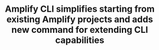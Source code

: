 ---
title: Amplify CLI simplifies starting from existing Amplify projects and adds new command for extending CLI capabilities
description: "In this blog, we’ll walk through how to easily get start from an exiting Amplfify project. In addition, 
we will create custom capabilities in the Amplify CLI via plugins."
banner: ""
authorIds:
  - nikhil-dabhade
href: https://aws.amazon.com/blogs/mobile/amplify-cli-adds-scaffolding-support-for-amplify-apps-and-authoring-plugins/
platforms:
  - React
categories:
  - Plugins
  - API (GraphQL)
---